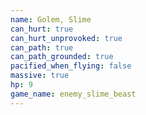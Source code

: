 ```yaml
---
name: Golem, Slime
can_hurt: true
can_hurt_unprovoked: true
can_path: true
can_path_grounded: true
pacified_when_flying: false
massive: true
hp: 9
game_name: enemy_slime_beast
---
```

